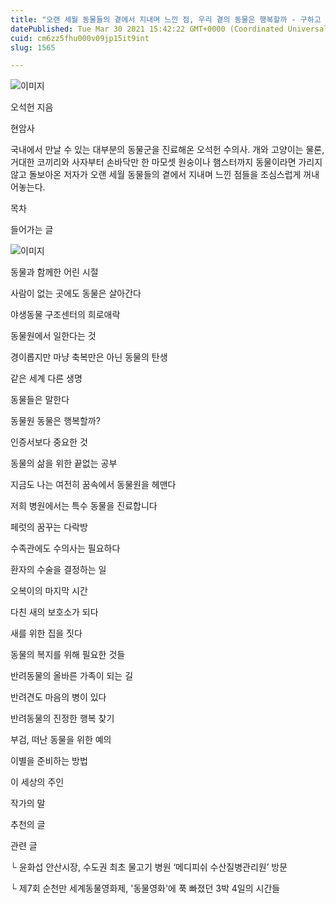 ```yaml
---
title: "오랜 세월 동물들의 곁에서 지내며 느낀 점, 우리 곁의 동물은 행복할까 - 구하고 치료하고 보내는 수의사의 일"
datePublished: Tue Mar 30 2021 15:42:22 GMT+0000 (Coordinated Universal Time)
cuid: cm6zz5fhu000v09jp15it9int
slug: 1565

---
```



![이미지](https://cdn.hashnode.com/res/hashnode/image/upload/v1739247657205/97c4e5fe-15e9-4820-a27c-8eddcca69643.jpeg)

오석헌 지음

현암사

국내에서 만날 수 있는 대부분의 동물군을 진료해온 오석헌 수의사. 개와 고양이는 물론, 거대한 코끼리와 사자부터 손바닥만 한 마모셋 원숭이나 햄스터까지 동물이라면 가리지 않고 돌보아온 저자가 오랜 세월 동물들의 곁에서 지내며 느낀 점들을 조심스럽게 꺼내어놓는다.

목차

들어가는 글

![이미지](https://cdn.hashnode.com/res/hashnode/image/upload/v1739247658787/9ab4c44e-e924-4309-8217-a7ab2555ac75.jpeg)

동물과 함께한 어린 시절

사람이 없는 곳에도 동물은 살아간다

야생동물 구조센터의 희로애락

동물원에서 일한다는 것

경이롭지만 마냥 축복만은 아닌 동물의 탄생

같은 세계 다른 생명

동물들은 말한다

동물원 동물은 행복할까?

인증서보다 중요한 것

동물의 삶을 위한 끝없는 공부

지금도 나는 여전히 꿈속에서 동물원을 헤맨다

저희 병원에서는 특수 동물을 진료합니다

페럿의 꿈꾸는 다락방

수족관에도 수의사는 필요하다

환자의 수술을 결정하는 일

오복이의 마지막 시간

다친 새의 보호소가 되다

새를 위한 집을 짓다

동물의 복지를 위해 필요한 것들

반려동물의 올바른 가족이 되는 길

반려견도 마음의 병이 있다

반려동물의 진정한 행복 찾기

부검, 떠난 동물을 위한 예의

이별을 준비하는 방법

이 세상의 주인

작가의 말

추천의 글

관련 글

└ 윤화섭 안산시장, 수도권 최초 물고기 병원 ‘메디피쉬 수산질병관리원’ 방문

└ 제7회 순천만 세계동물영화제, '동물영화'에 푹 빠졌던 3박 4일의 시간들